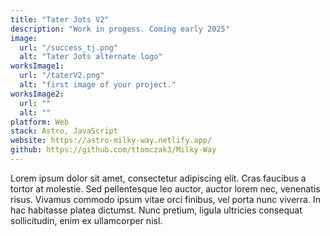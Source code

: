 ```yaml
---
title: "Tater Jots V2"
description: "Work in progess. Coming early 2025"
image:
  url: "/success_tj.png"
  alt: "Tater Jots alternate logo"
worksImage1:
  url: "/taterV2.png"
  alt: "first image of your project."
worksImage2:
  url: ""
  alt: ""
platform: Web
stack: Astro, JavaScript
website: https://astro-milky-way.netlify.app/
github: https://github.com/ttomczak3/Milky-Way
---
```


Lorem ipsum dolor sit amet, consectetur adipiscing elit. Cras faucibus a tortor at molestie. Sed pellentesque leo auctor, auctor lorem nec, venenatis risus. Vivamus commodo ipsum vitae orci finibus, vel porta nunc viverra. In hac habitasse platea dictumst. Nunc pretium, ligula ultricies consequat sollicitudin, enim ex ullamcorper nisl.
